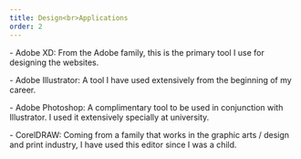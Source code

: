 ```yaml
---
title: Design<br>Applications
order: 2
---
```


<p>- <span class="font-light">Adobe XD:</span> From the Adobe family, this is the primary tool I use for designing the websites.</p>

<p>- <span class="font-light">Adobe Illustrator:</span> A tool I have used extensively from the beginning of my career<!--, though less in the recent past-->.</p>

<p>- <span class="font-light">Adobe Photoshop:</span> A complimentary tool to be used in conjunction with Illustrator. I used it extensively specially at university.

<p>- <span class="font-light">CorelDRAW:</span> Coming from a family that works in the graphic arts / design and print industry, I have used this editor since I was a child.</p>